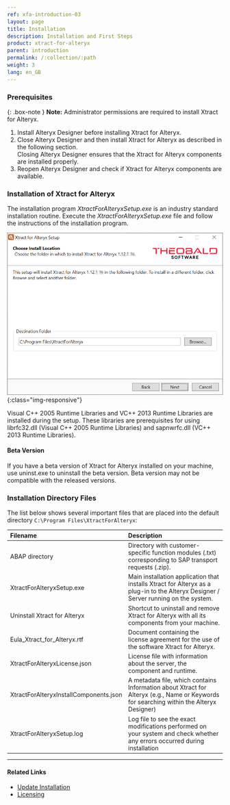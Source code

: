 ```yaml
---
ref: xfa-introduction-03
layout: page
title: Installation 
description: Installation and First Steps
product: xtract-for-alteryx
parent: introduction
permalink: /:collection/:path
weight: 3
lang: en_GB
---
```


### Prerequisites

{: .box-note }
**Note:** Administrator permissions are required to install Xtract for Alteryx.

1. Install Alteryx Designer before installing Xtract for Alteryx.
2. Close Alteryx Designer and then install Xtract for Alteryx as described in the following section.<br>
Closing Alteryx Designer ensures that the Xtract for Alteryx components are installed properly.
3. Reopen Alteryx Designer and check if Xtract for Alteryx components are available.

### Installation of Xtract for Alteryx

The installation program *XtractForAlteryxSetup.exe* is an industry standard installation routine. Execute the *XtractForAlteryxSetup.exe* file and follow the instructions of the installation program.<br>

![Xtract for Alteryx Installation](/img/content/xfa/xfa_install.png){:class="img-responsive"}<br>

Visual C++ 2005 Runtime Libraries and VC++ 2013 Runtime Libraries are installed during the setup. 
These libraries are prerequisites for using librfc32.dll (Visual C++ 2005 Runtime Libraries) and sapnwrfc.dll (VC++ 2013 Runtime Libraries).

#### Beta Version 
If you have a beta version of Xtract for Alteryx installed on your machine, use uninst.exe to uninstall the beta version.
Beta version may not be compatible with the released versions. 

### Installation Directory Files
The list below shows several important files that are placed into the default directory `C:\Program Files\XtractForAlteryx`: <br>

|Filename | Description |
|:----|:---|
|ABAP directory | Directory with customer-specific function modules (.txt) corresponding to SAP transport requests (.zip).|
|XtractForAlteryxSetup.exe |Main installation application that installs Xtract for Alteryx as a plug-in to the Alteryx Designer / Server running on the system.|
|Uninstall Xtract for Alteryx | Shortcut to uninstall and remove Xtract for Alteryx with all its components from your machine.|
|Eula_Xtract_for_Alteryx.rtf |Document containing the license agreement for the use of the software Xtract for Alteryx. |
|XtractForAlteryxLicense.json| License file with information about the server, the component and runtime.|
|XtractForAlteryxInstallComponents.json|A metadata file, which contains Information about Xtract for Alteryx (e.g., Name or Keywords for searching within the Alteryx Designer)|
|XtractForAlteryxSetup.log| Log file to see the exact modifications performed on your system and check whether any errors occurred during installation |

****
#### Related Links
- [Update Installation](./update)
- [Licensing](./licensing)


